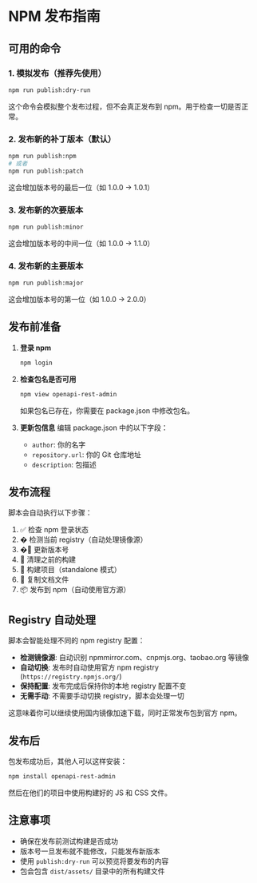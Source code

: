 # NPM 发布指南

## 可用的命令

### 1. 模拟发布（推荐先使用）
```bash
npm run publish:dry-run
```
这个命令会模拟整个发布过程，但不会真正发布到 npm。用于检查一切是否正常。

### 2. 发布新的补丁版本（默认）
```bash
npm run publish:npm
# 或者
npm run publish:patch
```
这会增加版本号的最后一位（如 1.0.0 -> 1.0.1）

### 3. 发布新的次要版本
```bash
npm run publish:minor
```
这会增加版本号的中间一位（如 1.0.0 -> 1.1.0）

### 4. 发布新的主要版本
```bash
npm run publish:major  
```
这会增加版本号的第一位（如 1.0.0 -> 2.0.0）

## 发布前准备

1. **登录 npm**
   ```bash
   npm login
   ```

2. **检查包名是否可用**
   ```bash
   npm view openapi-rest-admin
   ```
   如果包名已存在，你需要在 package.json 中修改包名。

3. **更新包信息**
   编辑 package.json 中的以下字段：
   - `author`: 你的名字
   - `repository.url`: 你的 Git 仓库地址
   - `description`: 包描述

## 发布流程

脚本会自动执行以下步骤：

1. ✅ 检查 npm 登录状态
2. � 检测当前 registry（自动处理镜像源）
3. �🔄 更新版本号
4. 🧹 清理之前的构建
5. 🔨 构建项目（standalone 模式）
6. 📄 复制文档文件
7. 📦 发布到 npm（自动使用官方源）

## Registry 自动处理

脚本会智能处理不同的 npm registry 配置：

- **检测镜像源**: 自动识别 npmmirror.com、cnpmjs.org、taobao.org 等镜像
- **自动切换**: 发布时自动使用官方 npm registry (`https://registry.npmjs.org/`)
- **保持配置**: 发布完成后保持你的本地 registry 配置不变
- **无需手动**: 不需要手动切换 registry，脚本会处理一切

这意味着你可以继续使用国内镜像加速下载，同时正常发布包到官方 npm。

## 发布后

包发布成功后，其他人可以这样安装：

```bash
npm install openapi-rest-admin
```

然后在他们的项目中使用构建好的 JS 和 CSS 文件。

## 注意事项

- 确保在发布前测试构建是否成功
- 版本号一旦发布就不能修改，只能发布新版本
- 使用 `publish:dry-run` 可以预览将要发布的内容
- 包会包含 `dist/assets/` 目录中的所有构建文件

